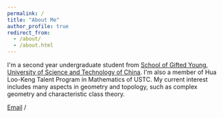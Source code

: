 ```yaml
---
permalink: /
title: "About Me"
author_profile: true
redirect_from: 
  - /about/
  - /about.html
---
```


I'm a second year undergraduate student from [School of Gifted Young]([https://sgy.ustc.edu.cn/), [University of Science and Technology of China](https://www.ustc.edu.cn/). I'm also a member of Hua Loo-Keng Talent Program in Mathematics of USTC. My current interest includes many aspects in geometry and topology, such as complex geometry and characteristic class theory.



[Email](lcl20060401lcl@mail.ustc.edu.cn) / 
